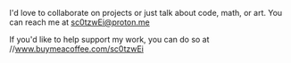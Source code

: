 
I'd love to collaborate on projects or just talk about code, math, or art. You can reach me at sc0tzwEi@proton.me 

If you'd like to help support my work, you can do so at //www.buymeacoffee.com/sc0tzwEi
